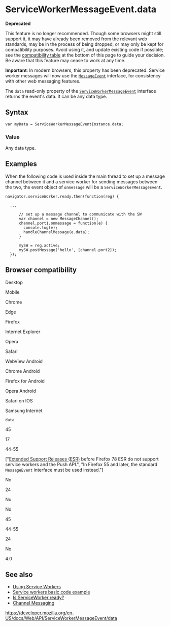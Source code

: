 ServiceWorkerMessageEvent.data
==============================

**Deprecated**

This feature is no longer recommended. Though some browsers might still support it, it may have already been removed from the relevant web standards, may be in the process of being dropped, or may only be kept for compatibility purposes. Avoid using it, and update existing code if possible; see the [compatibility table](#browser_compatibility) at the bottom of this page to guide your decision. Be aware that this feature may cease to work at any time.

**Important**: In modern browsers, this property has been deprecated. Service worker messages will now use the [`MessageEvent`](../messageevent) interface, for consistency with other web messaging features.

The `data` read-only property of the [`ServiceWorkerMessageEvent`](../serviceworkermessageevent) interface returns the event's data. It can be any data type.

Syntax
------

    var myData = ServiceWorkerMessageEventInstance.data;

### Value

Any data type.

Examples
--------

When the following code is used inside the main thread to set up a message channel between it and a service worker for sending messages between the two, the event object of `onmessage` will be a `ServiceWorkerMessageEvent`.

    navigator.serviceWorker.ready.then(function(reg) {

      ...

          // set up a message channel to communicate with the SW
          var channel = new MessageChannel();
          channel.port1.onmessage = function(e) {
            console.log(e);
            handleChannelMessage(e.data);
          }

          mySW = reg.active;
          mySW.postMessage('hello', [channel.port2]);
      });

Browser compatibility
---------------------

Desktop

Mobile

Chrome

Edge

Firefox

Internet Explorer

Opera

Safari

WebView Android

Chrome Android

Firefox for Android

Opera Android

Safari on IOS

Samsung Internet

`data`

45

17

44-55

\["[Extended Support Releases (ESR)](https://www.mozilla.org/en-US/firefox/organizations/) before Firefox 78 ESR do not support service workers and the Push API.", "In Firefox 55 and later, the standard `MessageEvent` interface must be used instead."\]

No

24

No

No

45

44-55

24

No

4.0

See also
--------

-   [Using Service Workers](../service_worker_api/using_service_workers)
-   [Service workers basic code example](https://github.com/mdn/sw-test)
-   [Is ServiceWorker ready?](https://jakearchibald.github.io/isserviceworkerready/)
-   [Channel Messaging](../channel_messaging_api)

<a href="https://developer.mozilla.org/en-US/docs/Web/API/ServiceWorkerMessageEvent/data" class="_attribution-link">https://developer.mozilla.org/en-US/docs/Web/API/ServiceWorkerMessageEvent/data</a>
